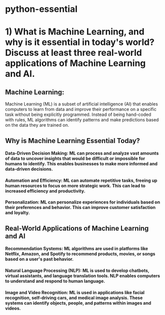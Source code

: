 # python-essential

# 1) What is Machine Learning, and why is it essential in today's world? Discuss at least three real-world applications of Machine Learning and AI.  

##  Machine Learning:
Machine Learning (ML) is a subset of artificial intelligence (AI) that enables computers to learn from data and improve their performance on a specific task  without being explicitly programmed. Instead of being hand-coded with rules, ML algorithms can identify patterns and make predictions based on the data they are trained on.   

##  Why is Machine Learning Essential Today?
#### Data-Driven Decision Making: ML can process and analyze vast amounts of data to uncover insights that would be difficult or impossible for humans to identify. This enables businesses to make more informed and data-driven decisions.
#### Automation and Efficiency: ML can automate repetitive tasks, freeing up human resources to focus on more strategic work. This can lead to increased efficiency and productivity.
#### Personalization: ML can personalize experiences for individuals based on their preferences and behavior. This can improve customer satisfaction and loyalty.

## Real-World Applications of Machine Learning and AI
#### Recommendation Systems: ML algorithms are used in platforms like Netflix, Amazon, and Spotify to recommend products, movies, or songs based on a user's past behavior.
#### Natural Language Processing (NLP): ML is used to develop chatbots, virtual assistants, and language translation tools. NLP enables computers to understand and respond to human language.
#### Image and Video Recognition: ML is used in applications like facial recognition, self-driving cars, and medical image analysis. These systems can identify objects, people, and patterns within images and videos.



